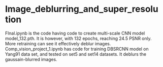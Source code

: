 # Image_deblurring_and_super_resolution
FInal.ipynb is the code having code to create multi-scale CNN model model_132.pth. It is however, with 132 epochs, reaching 24.5 PSNR only. More retraining can see it effectively deblur images. 
Comp_vision_project_1.ipynb has code for training DBSRCNN model on Yang91 data set, and tested on set5 and set14 datasets. It deblurs the gaussain-blurred images.
